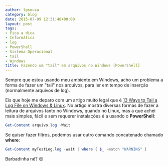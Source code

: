 ```yaml
---
author: lpsouza
category: blog
date: 2015-07-09 12:31:48+00:00
layout: post
tags:
- Fica a dica
- Informática
- log
- PowerShell
- Sistema Operacional
- tail
- Windows
title: Fazendo um "tail" em arquivos no Windows [PowerShell]
---
```


Sempre que estou usando meu ambiente em Windows, acho um problema a forma de fazer um "tail" nos arquivos, para ler em tempo de inserção (normalmente arquivos de log).

Eis que hoje me deparo com um artigo muito legal que é [13 Ways to Tail a Log File on Windows & Linux](http://stackify.com/11-ways-to-tail-a-log-file-on-windows-unix/). No artigo mostra diversas formas de fazer a leitura de arquivos tanto no Windows, quando no Linux, mas a que achei mais simples, fácil e sem requerer instalações é a usando o **PowerShell**:

```powershell
Get-Content arquivo.log -Wait
```

Se quiser fazer filtros, podemos usar outro comando concatenado chamado **where**:

```powershell
Get-Content myTestLog.log -wait | where { $_ -match "WARNING" }
```

Barbadinha né? 😉